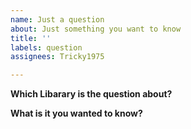 ```yaml
---
name: Just a question
about: Just something you want to know
title: ''
labels: question
assignees: Tricky1975

---
```


**Which Libarary is the question about?**

**What is it you wanted to know?**
